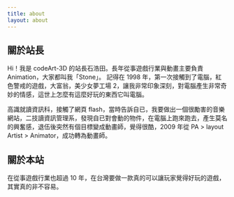 ```yaml
---
title: about
layout: about
---
```


## 關於站長

Hi！我是 codeArt-3D 的站長石浩田。長年從事遊戲行業與動畫主要負責 Animation，大家都叫我「Stone」。
記得在 1998 年，第一次接觸到了電腦，紅色警戒的遊戲，大富翁，美少女夢工場 2，讓我非常印象深刻，對電腦產生非常奇妙的情感，這世上怎麼有這麼好玩的東西它叫電腦。

高識就讀資訊科，接觸了網頁 flash，當時告訴自已，我要做出一個很勵害的音樂網站，二技讀資訊管理系，發現自已對會動的物件，在電腦上跑來跑去，產生莫名的興奮感，退伍後突然有個目標變成動畫師，覺得很酷，2009 年從 PA > layout Artist > Animator，成功轉為動畫師。

## 關於本站

在從事遊戲行業也超過 10 年，在台灣要做一款真的可以讓玩家覺得好玩的遊戲，其實真的非不容易。
